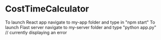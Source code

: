 # CostTimeCalculator

To launch React app navigate to my-app folder and type in "npm start"
To launch Flast server navigate to my-server folder and type "python app.py"  // currently displaying an error